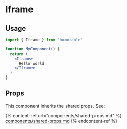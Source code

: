 # Iframe

## Usage

```jsx
import { Iframe } from 'honorable'

function MyComponent() {
  return (
    <Iframe>
      Hello world
    </Iframe>
  )
}
```

## Props

This component inherits the shared props. See:

{% content-ref url="components/shared-props.md" %}
[components/shared-props.md](components/shared-props.md)
{% endcontent-ref %}

